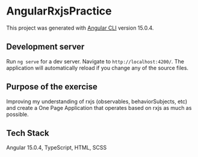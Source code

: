 # AngularRxjsPractice

This project was generated with [Angular CLI](https://github.com/angular/angular-cli) version 15.0.4.

## Development server

Run `ng serve` for a dev server. Navigate to `http://localhost:4200/`. The application will automatically reload if you change any of the source files.

## Purpose of the exercise

Improving my understanding of rxjs (observables, behaviorSubjects, etc) and create a One Page Application that operates based on rxjs as much as possible.

## Tech Stack

Angular 15.0.4,
TypeScript,
HTML,
SCSS
